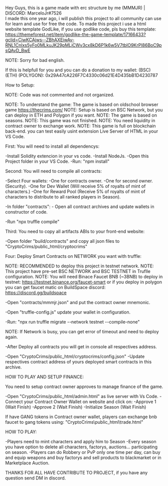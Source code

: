 Hey Guys, this is a game made with erc structure by me (MMMJR) | DISCORD: MarceloJr#7526  
I made this one year ago, i will publish this project to all community can use for learn and use for free the code.
To made this project i use a html website template GodLike, if you use godlike code, pls buy this template: https://themeforest.net/item/godlike-the-game-template/17166433?gclid=CjwKCAjws--ZBhAXEiwAv-RNL1Cnlxs5yFo0MLkuJK29pMLjCWv3cx8kD6P1k6w5V7tblO9KrPl86BoC9psQAvD_BwE

NOTE: Sorry for bad english.

If this is helpfull for you and you can do a donation to my wallet: 
(BSC) (ETH) (POLYGON): 0x29A47cA226F7C4330c06d21E4D435bB1D4230787

How to Setup:

NOTE: Code was not commented and not organized.

NOTE: To understand the game: The game is based on oldschool browser game https://thecrims.com/
NOTE: Setup is based on BSC Network, but you can deploy in ETH and Polygon if you want.
NOTE: The game is based on seasons.
NOTE: This game was not finished.
NOTE: You need liquidity in contract owner to exchange work.
NOTE: This game is full on blockchain back-end. you can test easily usint extension Live Server of HTML in your VS Code.

First: You will need to install all dependencys:

-Install Solidity extencion in your vs code.
-Install NodeJs.
-Open this Project folder in your VS Code.
-Run: "npm install"

Second: You will need to compile all contracts:

-Select Four wallets:
     -One for contracts owner.
     -One for second owner. (Security).
     -One for Dev Wallet (Will receive 5% of royalts of mint of characters.)
     -One for Reward Pool (Receive 5% of royalts of mint of characters to distribute to all ranked players in Season). 

-In folder "contracts":
    - Open all contract archives and update wallets in constructor of code.

-Run "npx truffle compile"

Third: You need to copy all artifacts ABIs to your front-end website:

-Open folder "build/contracts" and copy all json files to "CryptoCrims/public_html/cryptocrims"

Four: Deploy Smart Contracts on NETWORK you want with truffle:

NOTE: RECOMMENDED to deploy this project in testnet network.
NOTE: This project have pre-set BSC NETWORK and BSC TESTNET in Truflle configuration.
NOTE: You will need Binace Faucet BNB (~3BNB) to deploy in testnet: https://testnet.binance.org/faucet-smart or if you deploy in polygon you can get faucet matic on BuildSpace discord: https://discord.gg/buildspace

-Open "contracts/mmmjr.json" and put the contract owner mnemonic.

-Open "truffle-config.js" update your wallet in configuration.

-Run: "npx run truffle migrate --network testnet --compile-none"

NOTE: If Network is busy, you can get error of timeout and need to deploy again.

-After Deploy all contracts you will get in console all respectives address.

-Open "CryptoCrims/public_html/cryptocrims/config.json"
    -Update respectives contract address of yours deployed smart contracts in this archive.

HOW TO PLAY AND SETUP FINANCE:

You need to setup contract owner approves to manage finance of the game.

-Open "CryptoCrims/public_html/admin.html" as live server with Vs Code.
-Connect your Contract Owner Wallet on website and click on:
     -Approve 1 (Wait Finish)
     -Approve 2 (Wait Finish)
     -Initialize Season (Wait Finish)


If have GANG tokens in Contract owner wallet, players can exchange bnb faucet to gang tokens using: "CryptoCrims\public_html\trade.html"

HOW TO PLAY:

-Players need to mint characters and apply him to Season
-Every season you have option to delete all characters, factorys, auctions... participating on season.
-Players can do Robbery or PvP only one time per day, can buy and equip weapons and buy factorys and sell products to blackmarket or in Marketplace Auction.

THANKS FOR ALL HAVE CONTRIBUTE TO PROJECT, if you have any question send DM in discord.





